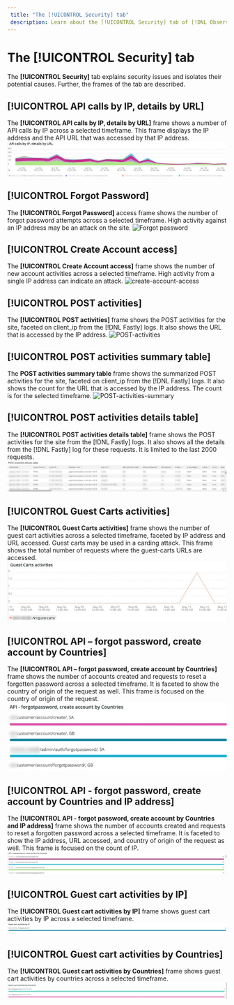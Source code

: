 ```yaml
---
 title: "The [!UICONTROL Security] tab"
 description: Learn about the [!UICONTROL Security] tab of [!DNL Observation for Adobe Commerce].
---
```


# The [!UICONTROL Security] tab

The **[!UICONTROL Security]** tab explains security issues and isolates their potential causes. Further, the frames of the tab are described.

## [!UICONTROL API calls by IP, details by URL]

The **[!UICONTROL API calls by IP, details by URL]** frame shows a number of API calls by IP across a selected timeframe. This frame displays the IP address and the API URL that was accessed by that IP address.
  ![API calls by IP](../../assets/tools/observation-for-adobe-commerce/calls-by-ip.jpg)

## [!UICONTROL Forgot Password]

The **[!UICONTROL Forgot Password]** access frame shows the number of forgot password attempts across a selected timeframe. High activity against an IP address may be an attack on the site.
![Forgot password](../../assets/tools/observation-for-adobe-commerce/forgot-password.jpeg)

## [!UICONTROL Create Account access]

The **[!UICONTROL Create Account access]** frame shows the number of new account activities across a selected timeframe. High activity from a single IP address can indicate an attack.
![create-account-access](../../assets/tools/observation-for-adobe-commerce/create-account-accsess.jpeg)

## [!UICONTROL POST activities]

The **[!UICONTROL POST activities]** frame shows the POST activities for the site, faceted on client_ip from the [!DNL Fastly] logs. It also shows the URL that is accessed by the IP address.
![POST-activities](../../assets/tools/observation-for-adobe-commerce/POST-activities.jpeg)

## [!UICONTROL POST activities summary table]

The **POST activities summary table** frame shows the summarized POST activities for the site, faceted on client_ip from the [!DNL Fastly] logs. It also shows the count for the URL that is accessed by the IP address. The count is for the selected timeframe.
  ![POST-activities-summary](../../assets/tools/observation-for-adobe-commerce/POST-activities-summary.jpeg)

## [!UICONTROL POST activities details table]

The **[!UICONTROL POST activities details table]** frame shows the POST activities for the site from the [!DNL Fastly] logs. It also shows all the details from the [!DNL Fastly] log for these requests. It is limited to the last 2000 requests.
![POST-activities-details](../../assets/tools/observation-for-adobe-commerce/POST-activities-details.jpg)

## [!UICONTROL Guest Carts activities]

The **[!UICONTROL Guest Carts activities]** frame shows the number of guest cart activities across a selected timeframe, faceted by IP address and URL accessed. Guest carts may be used in a carding attack. This frame shows the total number of requests where the guest-carts URLs are accessed.
![guest-carts-activities](../../assets/tools/observation-for-adobe-commerce/guest-carts-activities.jpg)

## [!UICONTROL API – forgot password, create account by Countries]

The **[!UICONTROL API – forgot password, create account by Countries]** frame shows the number of accounts created and requests to reset a forgotten password across a selected timeframe. It is faceted to show the country of origin of the request as well. This frame is focused on the country of origin of the request.
![api-forgot-countries](../../assets/tools/observation-for-adobe-commerce/api-forgot-countries.jpg)

## [!UICONTROL API - forgot password, create account by Countries and IP address]

The **[!UICONTROL API - forgot password, create account by Countries and IP address]** frame shows the number of accounts created and requests to reset a forgotten password across a selected timeframe. It is faceted to show the IP address, URL accessed, and country of origin of the request as well. This frame is focused on the count of IP.
![api-forgot-countries-ip](../../assets/tools/observation-for-adobe-commerce/api-forgot-countries-ip.png)

## [!UICONTROL Guest cart activities by IP]

The **[!UICONTROL Guest cart activities by IP]** frame shows guest cart activities by IP across a selected timeframe.
![guest-cart-ip](../../assets/tools/observation-for-adobe-commerce/guest-cart-ip.png)

## [!UICONTROL Guest cart activities by Countries]

The **[!UICONTROL Guest cart activities by Countries]** frame shows guest cart activities by countries across a selected timeframe.
![guest-cart-country](../../assets/tools/observation-for-adobe-commerce/guest-cart-country.png)
